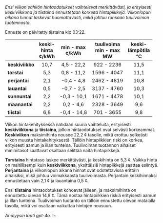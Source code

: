 *Ensi viikon sähkön hintaodotukset vaihtelevat merkittävästi, ja erityisesti keskiviikkona ja tiistaina ennustetaan korkeita hintapiikkejä. Viikonlopun aikana hinnat laskevat huomattavasti, mikä johtuu runsaan tuulivoiman tuotannosta.*

Ennuste on päivitetty tiistaina klo 03:22.

|               | keski-<br>hinta<br>¢/kWh | min - max<br>¢/kWh | tuulivoima<br>min - max<br>MW | keski-<br>lämpötila<br>°C |
|:-------------|:----------------:|:----------------:|:-------------:|:-------------:|
| **keskiviikko**  | 10,7            | 4,5 - 22,2       | 922 - 2236    | 11,5          |
| **torstai**      | 5,3             | 0,8 - 11,2       | 1596 - 4047   | 11,1          |
| **perjantai**    | 2,1             | -0,4 - 4,8       | 2462 - 4819   | 10,8          |
| **lauantai**     | 0,5             | -0,7 - 2,5       | 3137 - 4760   | 10,3          |
| **sunnuntai**    | 2,2             | -0,3 - 10,1      | 1671 - 4478   | 10,1          |
| **maanantai**    | 2,2             | 0,2 - 4,6        | 2328 - 3649   | 9,6           |
| **tiistai**      | 6,8             | -0,4 - 14,8      | 701 - 3655    | 9,8           |

Viikon hintakehityksessä nähdään suuria vaihteluita, erityisesti **keskiviikkona** ja **tiistaina**, jolloin hintaodotukset ovat selvästi korkeammat. **Keskiviikon** maksimihinta nousee 22,2 ¢ tasolle, mikä erottuu selkeästi viikon muusta hintakehityksestä. Tällöin hintapiikkien riski on korkea, erityisesti aamun ja illan tunteina. Tuulivoiman tuotannon alhaiset minimitasot saattavat osaltaan selittää näitä hintapiikkejä. 

**Torstaina** hintataso laskee merkittävästi, ja keskihinta on 5,3 ¢. Vaikka hinta on maltillisempi kuin **keskiviikkona**, yksittäisiä hintapiikkejä saattaa esiintyä. **Perjantaina** ja viikonlopun aikana hinnat ovat odotettavissa erittäin alhaisiksi, mikä johtuu voimakkaasta tuulivoimasta. Perjantain keskihinnaksi ennustetaan vain 2,1 ¢ ja lauantaina 0,5 ¢. 

Ensi **tiistaina** hintaodotukset kohoavat jälleen, ja maksimihinta on ennustettu olevan 14,8 ¢. Tämä nostaa hintapiikkien riskiä erityisesti aamun ja illan tunteina. Tuulivoiman tuotanto on tällöin ennustettu olevan matalalla tasolla, mikä voi osaltaan vaikuttaa hintojen nousuun.

*Analyysin laati gpt-4o.* 📉

